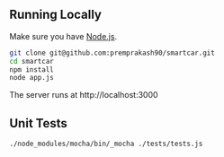 ## Running Locally

Make sure you have [Node.js](http://nodejs.org/).

```sh
git clone git@github.com:premprakash90/smartcar.git 
cd smartcar
npm install
node app.js
```

The server runs at http://localhost:3000

## Unit Tests 
``
./node_modules/mocha/bin/_mocha ./tests/tests.js 
``

